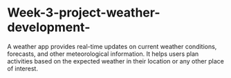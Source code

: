 # Week-3-project-weather-development-
A weather app provides real-time updates on current weather conditions, forecasts, and other meteorological information. It helps users plan activities based on the expected weather in their location or any other place of interest.
